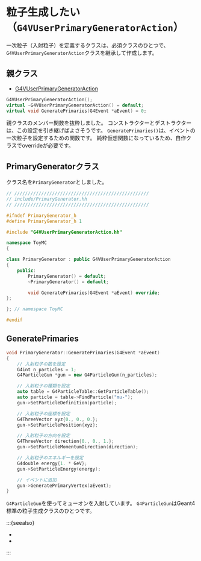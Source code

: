 # 粒子生成したい（``G4VUserPrimaryGeneratorAction``）

一次粒子（入射粒子）を定義するクラスは、必須クラスのひとつで、
``G4VUserPrimaryGeneratorAction``クラスを継承して作成します。

## 親クラス

- [G4VUserPrimaryGeneratorAction](https://geant4.kek.jp/Reference/11.2.0/classG4VUserPrimaryGeneratorAction.html)

```cpp
G4VUserPrimaryGeneratorAction();
virtual ~G4VUserPrimaryGeneratorAction() = default;
virtual void GeneratePrimaries(G4Event *aEvent) = 0;
```

親クラスのメンバー関数を抜粋しました。
コンストラクターとデストラクターは、この設定を引き継げばよさそうです。
``GeneratePrimaries()``は、イベントの一次粒子を設定するための関数です。
純粋仮想関数になっているため、自作クラスでoverrideが必要です。

## PrimaryGeneratorクラス

クラス名を``PrimaryGenerator``としました。

```cpp
// //////////////////////////////////////////////////
// include/PrimaryGenerator.hh
// //////////////////////////////////////////////////

#ifndef PrimaryGenerator_h
#define PrimaryGenerator_h 1

#include "G4VUserPrimaryGeneratorAction.hh"

namespace ToyMC
{

class PrimaryGenerator : public G4VUserPrimaryGeneratorAction
{
    public:
        PrimaryGenerator() = default;
        ~PrimaryGenerator() = default;

        void GeneratePrimaries(G4Event *aEvent) override;
};

}; // namespace ToyMC

#endif
```

## GeneratePrimaries

```cpp
void PrimaryGenerator::GeneratePrimaries(G4Event *aEvent)
{
    // 入射粒子の数を設定
    G4int n_particles = 1;
    G4ParticleGun *gun = new G4ParticleGun(n_particles);

    // 入射粒子の種類を設定
    auto table = G4ParticleTable::GetParticleTable();
    auto particle = table->FindParticle("mu-");
    gun->SetParticleDefinition(particle);

    // 入射粒子の座標を設定
    G4ThreeVector xyz{0., 0., 0.};
    gun->SetParticlePosition{xyz};

    // 入射粒子の方向を設定
    G4ThreeVector direction{0., 0., 1.};
    gun->SetParticleMomentumDirection(direction);

    // 入射粒子のエネルギーを設定
    G4double energy{1. * GeV};
    gun->SetParticleEnergy(energy);

    // イベントに追加
    gun->GeneratePrimaryVertex(aEvent);
}
```

``G4ParticleGun``を使ってミューオンを入射しています。
``G4ParticleGun``はGeant4標準の粒子生成クラスのひとつです。

:::{seealso}

- [](./geant4-source-particlegun.md)
- [](./geant4-source-gps.md)

:::
